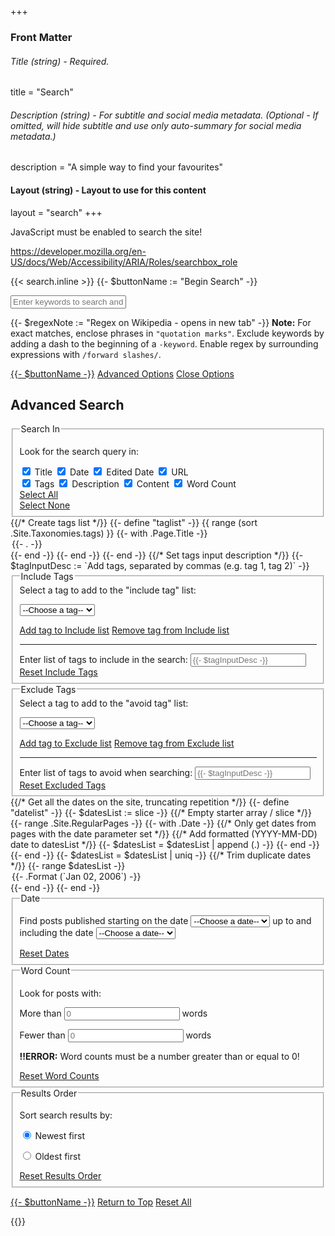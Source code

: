 +++
### Front Matter

###### Title (string) - Required.
title = "Search"

###### Description (string) - For subtitle and social media metadata. (Optional - If omitted, will hide subtitle and use only auto-summary for social media metadata.)
description = "A simple way to find your favourites"

#### Layout (string) - Layout to use for this content
layout = "search"
+++

<noscript>JavaScript must be enabled to search the site!</noscript>

https://developer.mozilla.org/en-US/docs/Web/Accessibility/ARIA/Roles/searchbox_role

{{< search.inline >}}
{{- $buttonName := "Begin Search" -}}
<form class='js-only' action='javascript:search();'>
	<input id='search-input' class='text-input long' placeholder='Enter keywords to search and click "{{- $buttonName -}}"' title='Enter a search query and click "{{- $buttonName -}}"'/>
	<p class='search-tip'>
		{{- $regexNote := "Regex on Wikipedia - opens in new tab" -}}
		<b>Note:</b> For exact matches, enclose phrases in <code>"quotation marks"</code>. Exclude keywords by adding a dash to the beginning of a <code>-keyword</code>. Enable regex by surrounding expressions with <code>/forward slashes/</code>.</p>
	<p id='error-box' class='error-box hidden'></p>
	<p class='search-buttons'>
		<a href='javascript:search();' class='search-go'>{{- $buttonName -}}</a>
		<a href='javascript:openAdvanced();' id='search-adv'>Advanced Options</a>
		<a href='javascript:closeAdvanced();' id='close-search-adv' class='hidden'>Close Options</a>
	</p>
	<div id='advanced-opt' class=''>
		<h2>Advanced Search</h2>
		<fieldset>
			<legend>Search In</legend>
			<p>Look for the search query in:</p>
			<div class='loc-col left-col'>
				<span class='loc-item'>
					<input type='checkbox' id='loc-title' name='search-loc' value='title' checked>
					<label for='loc-title'>Title</label>
				</span>
				<span class='loc-item'>
					<input type='checkbox' id='loc-date' name='search-loc' value='date' checked>
					<label for='loc-date'>Date</label>
				</span>
				<span class='loc-item'>
					<input type='checkbox' id='loc-edited' name='search-loc' value='edited' checked>
					<label for='loc-edited'>Edited Date</label>
				</span>
				<span class='loc-item'>
					<input type='checkbox' id='loc-link' name='search-loc' value='link' checked>
					<label for='loc-link'>URL</label>
				</span>
			</div>
			<div class='loc-col right-col'>
				<span class='loc-item'>
					<input type='checkbox' id='loc-tags' name='search-loc' value='tags' checked>
					<label for='loc-tags'>Tags</label>
				</span>
				<span class='loc-item'>
					<input type='checkbox' id='loc-desc' name='search-loc' value='desc' checked>
					<label for='loc-desc'>Description</label>
				</span>
				<span class='loc-item'>
					<input type='checkbox' id='loc-text' name='search-loc' value='text' checked>
					<label for='loc-text'>Content</label>
				</span>
				<span class='loc-item'>
					<input type='checkbox' id='loc-words' name='search-loc' value='words' checked>
					<label for='loc-words'>Word Count</label>
				</span>
			</div>
			<div class='loc-col left-col'>
				<a href='javascript:locAll();'>Select All</a>
			</div>
			<div class='loc-col right-col'>
				<a href='javascript:locNone();'>Select None</a>
			</div>
		</fieldset>
			{{/* Create tags list */}}
			{{- define "taglist" -}}
				{{ range (sort .Site.Taxonomies.tags) }}
					{{- with .Page.Title -}}
						<option value='{{- . -}}'>{{- . -}}</option>
					{{- end -}}
				{{- end -}}
			{{- end -}}
			{{/* Set tags input description */}}
			{{- $tagInputDesc := `Add tags, separated by commas (e.g. tag 1, tag 2)` -}}
		<fieldset id='incl-tags'>
			<legend>Include Tags</legend>
			<label for='include-tag'>Select a tag to add to the "include tag" list:</label>
			<p>
				<select id='include-tag' name='include-tag' class='select-box'>
					<option value=''>--Choose a tag--</option>
					{{- template "taglist" . -}}
				</select>
			</p><p>
				<a href='javascript:addTag(incl-tag-input);' class='tag-input'>Add tag to Include list</a>
				<a href='javascript:removeTag(incl-tag-input);' class='tag-input'>Remove tag from Include list</a>
			</p>
			<hr/>
			<label for='incl-tag-input'>Enter list of tags to include in the search:</label>
			<input id='incl-tag-input' class='text-input long' placeholder='{{- $tagInputDesc -}}' title='{{- $tagInputDesc -}}'/>
			<a href='javascript:resetFields("incl-tags");' class='reset-button'>Reset Include Tags</a>
		</fieldset>
		<fieldset id='excl-tags'>
			<legend>Exclude Tags</legend>
			<label for='exclude-tag'>Select a tag to add to the "avoid tag" list:</label>
			<p>
				<select id='exclude-tag' name='exclude-tag' class='select-box'>
					<option value=''>--Choose a tag--</option>
					{{- template "taglist" . -}}
				</select>
			</p><p>
				<a href='javascript:addTag(excl-tag-input);' class='tag-input'>Add tag to Exclude list</a>
				<a href='javascript:removeTag(excl-tag-input);' class='tag-input'>Remove tag from Exclude list</a>
			</p>
			<hr/>
			<label for='excl-tag-input'>Enter list of tags to avoid when searching:</label>
			<input id='excl-tag-input' class='text-input long' placeholder='{{- $tagInputDesc -}}' title='{{- $tagInputDesc -}}'/>
			<a href='javascript:resetFields("excl-tags");' class='reset-button'>Reset Excluded Tags</a>
		</fieldset>
		{{/* Get all the dates on the site, truncating repetition */}}
		{{- define "datelist" -}}
			{{- $datesList := slice -}} {{/* Empty starter array / slice */}}
			{{- range .Site.RegularPages -}}
				{{- with .Date -}} {{/* Only get dates from pages with the date parameter set */}}
					{{/* Add formatted (YYYY-MM-DD) date to datesList */}}
					{{- $datesList = $datesList | append (.) -}}
				{{- end -}}
			{{- end -}}
			{{- $datesList = $datesList | uniq -}} {{/* Trim duplicate dates */}}
			{{- range $datesList -}}
				<option value='{{- .Format (`2006-01-02`) -}}'>{{- .Format (`Jan 02, 2006`) -}}</option>
			{{- end -}}
		{{- end -}}
		<fieldset id='dates'>
			<legend>Date</legend>
			<p>
				Find posts published <label for='before-date'>starting on the date</label>
				<select id='before-date' name='before-date' class='select-box date'>
					<option value=''>--Choose a date--</option>
					<option value=''>Any date</option>
					{{- template "datelist" . -}}
				</select>
				<label for='after-date'>up to and including the date</label>
				<select id='after-date' name='after-date' class='select-box date'>
					<option value=''>--Choose a date--</option>
					<option value=''>Any date</option>
					{{- template "datelist" . -}}
				</select>
			</p>
			<a href='javascript:resetFields("dates");' class='reset-button'>Reset Dates</a>
		</fieldset>
		<fieldset id='words'>
			<legend>Word Count</legend>
			<p>Look for posts with:</p>
			<p><label>More than <input id='word-min' class='text-input number' type='number' placeholder='0' min='0' title='Enter a minimum word count (optional)'/> words</label></p>
			<p><label>Fewer than <input id='word-max' class='text-input number' type='number' placeholder='0' min='0' title='Enter a maximum word count (optional)'/> words</label></p>
			<p id='error-box-numbers' class='error-box hidden'><b>!!ERROR:</b> Word counts must be a number greater than or equal to 0!</p>
			<a href='javascript:resetFields("words");' class='reset-button'>Reset Word Counts</a>
		</fieldset>
		<fieldset id='sort'>
			<legend>Results Order</legend>
			<p>Sort search results by:</p>
			<p><input type='radio' id='new-first' name='sort-rule' value='new-first' checked>
				<label for='new-first'>Newest first</label></p>
			<p><input type='radio' id='old-first' name='sort-rule' value='old-first'>
				<label for='new-first'>Oldest first</label></p>
			<a href='javascript:resetFields("sort");' class='reset-button'>Reset Results Order</a>
		</fieldset>
		<p class='search-buttons'>
			<a href='javascript:search();'>{{- $buttonName -}}</a>
			<a href='#search-input' id='search-adv-foot'>Return to Top</a>
			<a href='javascript:resetFields("everything");'>Reset All</a>
		</p>
	</div>
</form>
{{</ search.inline >}}
<div id='results-container'></div>

